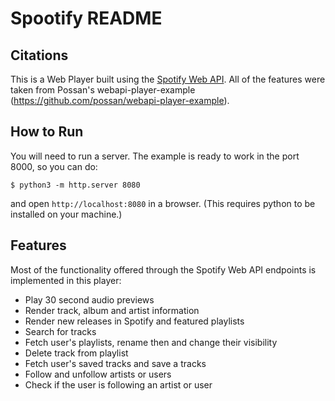Spootify README
==================

## Citations
This is a Web Player built using the [Spotify Web API](https://developer.spotify.com/web-api/).
All of the features were taken from Possan's webapi-player-example (https://github.com/possan/webapi-player-example).

## How to Run
You will need to run a server. The example is ready to work in the port 8000, so you can do:

    $ python3 -m http.server 8080

and open `http://localhost:8080` in a browser. (This requires python to be installed on your machine.)

## Features

Most of the functionality offered through the Spotify Web API endpoints is implemented in this player:
- Play 30 second audio previews
- Render track, album and artist information
- Render new releases in Spotify and featured playlists
- Search for tracks
- Fetch user's playlists, rename then and change their visibility
- Delete track from playlist
- Fetch user's saved tracks and save a tracks
- Follow and unfollow artists or users
- Check if the user is following an artist or user

